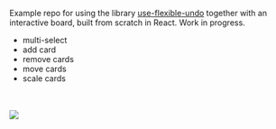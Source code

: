 Example repo for using the library [use-flexible-undo](https://github.com/philipmendels/use-flexible-undo) together with an interactive board, built from scratch in React. Work in progress.

- multi-select
- add card
- remove cards
- move cards
- scale cards

<br/><br/>
<img src="https://github.com/philipmendels/overboard/raw/master/overboard.gif"/>
<br/><br/>
